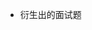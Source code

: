 <!--
 * @Author: your name
 * @Date: 2020-07-27 22:05:34
 * @LastEditTime: 2020-07-27 22:06:13
 * @LastEditors: Please set LastEditors
 * @Description: In User Settings Edit
 * @FilePath: \vue-source-code\README.md
-->

- 衍生出的面试题
